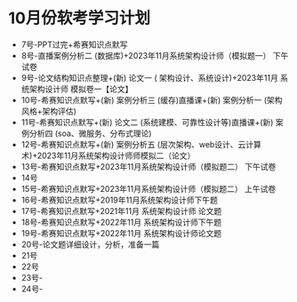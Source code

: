 # 10月份软考学习计划



- 7号-PPT过完+希赛知识点默写
- 8号-直播案例分析二 (数据库)+2023年11月系统架构设计师（模拟题一） 下午试卷
- 9号-论文结构知识点整理+(新) 论文一 ( 架构设计、系统设计)+2023年11月 系统架构设计师 模拟卷一【论文】
- 10号-希赛知识点默写+(新) 案例分析三 (缓存)直播课+(新) 案例分析一 (架构风格+架构评估)
- 11号-希赛知识点默写+(新) 论文二 (系统建模、可靠性设计等)直播课+(新) 案例分析四 (soa、微服务、分布式理论)
- 12号-希赛知识点默写+(新) 案例分析五 (层次架构、web设计、云计算术)+2023年11月系统架构设计师师模拟二（论文）
- 13号-希赛知识点默写+2023年11月系统架构设计师（模拟题二） 下午试卷
- 14号
- 15号-希赛知识点默写+2023年11月系统架构设计师（模拟题二） 上午试卷
- 16号-希赛知识点默写+2019年11月系统架构设计师下午题
- 17号-希赛知识点默写+2021年11月 系统架构设计师 论文题
- 18号-希赛知识点默写+2022年11月 系统架构设计师下午题
- 19号-希赛知识点默写+2022年11月 系统架构设计师论文题
- 20号-论文题详细设计，分析，准备一篇
- 21号
- 22号
- 23号-
- 24号-